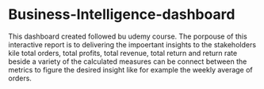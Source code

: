 # Business-Intelligence-dashboard
This dashboard created followed bu udemy course. The porpouse of this interactive report is to delivering the impoertant insights to the stakeholders kile total orders, total profits, total revenue, total return and return rate
beside a variety of the calculated measures can be connect between the metrics to figure the desired insight like for example the weekly average of orders. 
